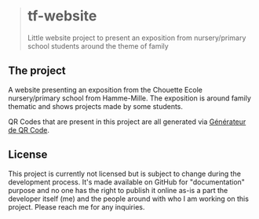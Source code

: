 > # tf-website
> 
> Little website project to present an exposition from nursery/primary school students around the theme of family

## The project

A website presenting an exposition from the Chouette Ecole nursery/primary school from Hamme-Mille.
The exposition is around family thematic and shows projects made by some students.

QR Codes that are present in this project are all generated via [Générateur de QR Code](https://q-r-code.fr/).

## License

This project is currently not licensed but is subject to change during the development process.
It's made available on GitHub for "documentation" purpose and no one has the right to publish it online as-is a part the developer itself (me) and the people around with who I am working on this project.
Please reach me for any inquiries.
